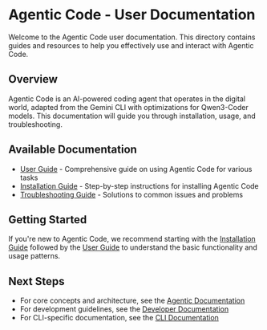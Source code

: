 # Agentic Code - User Documentation

Welcome to the Agentic Code user documentation. This directory contains guides and resources to help you effectively use and interact with Agentic Code.

## Overview

Agentic Code is an AI-powered coding agent that operates in the digital world, adapted from the Gemini CLI with optimizations for Qwen3-Coder models. This documentation will guide you through installation, usage, and troubleshooting.

## Available Documentation

- [User Guide](./user-guide.md) - Comprehensive guide on using Agentic Code for various tasks
- [Installation Guide](./installation.md) - Step-by-step instructions for installing Agentic Code
- [Troubleshooting Guide](./troubleshooting.md) - Solutions to common issues and problems

## Getting Started

If you're new to Agentic Code, we recommend starting with the [Installation Guide](./installation.md) followed by the [User Guide](./user-guide.md) to understand the basic functionality and usage patterns.

## Next Steps

- For core concepts and architecture, see the [Agentic Documentation](../agentic/README.md)
- For development guidelines, see the [Developer Documentation](../developer/README.md)
- For CLI-specific documentation, see the [CLI Documentation](../cli/README.md)